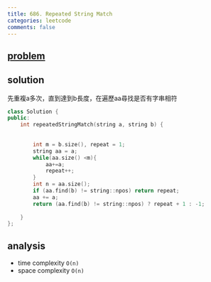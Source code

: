 ```yaml
---
title: 686. Repeated String Match
categories: leetcode
comments: false
---
```


## [problem](https://leetcode.com/problems/repeated-string-match/)


## solution
先重複a多次，直到達到b長度，在遍歷aa尋找是否有字串相符

```c++
class Solution {
public:
    int repeatedStringMatch(string a, string b) {
        
        
        int m = b.size(), repeat = 1;
        string aa = a;
        while(aa.size() <m){
            aa+=a;
            repeat++;
        }
        int n = aa.size();
        if (aa.find(b) != string::npos) return repeat;
        aa += a;
        return (aa.find(b) != string::npos) ? repeat + 1 : -1;
  
    }
};
```

## analysis
- time complexity `O(n)`
- space complexity `O(n)`